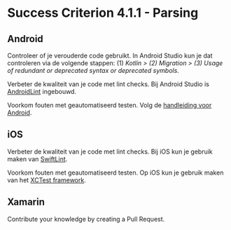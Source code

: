 # Success Criterion 4.1.1 - Parsing

## Android

Controleer of je verouderde code gebruikt. In Android Studio kun je dat controleren via de volgende stappen: (1) _Kotlin > (2) Migration > (3) Usage of redundant or deprecated syntax or deprecated symbols_.

Verbeter de kwaliteit van je code met lint checks. Bij Android Studio is [AndroidLint](https://developer.android.com/studio/write/lint) ingebouwd.

Voorkom fouten met geautomatiseerd testen. Volg de [handleiding voor Android](https://developer.android.com/training/testing/ui-testing).

## iOS

Verbeter de kwaliteit van je code met lint checks. Bij iOS kun je gebruik maken van [SwiftLint](https://github.com/realm/SwiftLint).

Voorkom fouten met geautomatiseerd testen. Op iOS kun je gebruik maken van het [XCTest framework](https://www.hackingwithswift.com/articles/148/xcode-ui-testing-cheat-sheet).

## Xamarin

Contribute your knowledge by creating a Pull Request.
